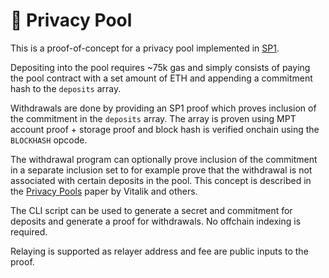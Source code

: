 # 🎱 Privacy Pool

This is a proof-of-concept for a privacy pool implemented in [SP1](https://github.com/succinctlabs/sp1).

Depositing into the pool requires ~75k gas and simply consists of paying the pool contract with a set
amount of ETH and appending a commitment hash to the `deposits` array.

Withdrawals are done by providing an SP1 proof which proves inclusion of the commitment in the `deposits` array.
The array is proven using MPT account proof + storage proof and block hash is verified onchain using the `BLOCKHASH` opcode.

The withdrawal program can optionally prove inclusion of the commitment in a separate inclusion set
to for example prove that the withdrawal is not associated with certain deposits in the pool. This
concept is described in the [Privacy Pools](https://www.sciencedirect.com/science/article/pii/S2096720923000519)
paper by Vitalik and others.

The CLI script can be used to generate a secret and commitment for deposits and generate a proof for withdrawals. No offchain indexing is required.

Relaying is supported as relayer address and fee are public inputs to the proof.
